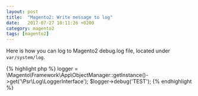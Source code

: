 ```yaml
---
layout: post
title:  "Magento2: Write message to log"
date:   2017-07-27 10:11:26 +0200
category: magento2
tags: [magento2]
---
```


Here is how you can log to Magento2 debug.log file, located under `var/system/log`.

{% highlight php %}
 logger = \Magento\Framework\App\ObjectManager::getInstance()->get('\Psr\Log\LoggerInterface');
 $logger->debug('TEST');
{% endhighlight %}


